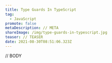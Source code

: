 ```yaml
---
title: Type Guards In TypeScript
tag:
  - JavaScript
promote: false
metaDescription: // META
shareImage: /img/type-guards-in-typescript.jpg
teaser: // TEASER
date: 2021-08-30T08:51:06.323Z
---
```

// BODY